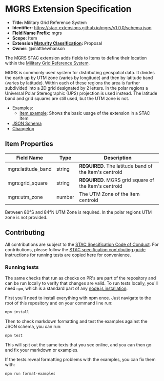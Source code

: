 # MGRS Extension Specification

- **Title:** Military Grid Reference System
- **Identifier:** <https://stac-extensions.github.io/mgrs/v1.0.0/schema.json>
- **Field Name Prefix:** mgrs
- **Scope:** Item
- **Extension [Maturity Classification](https://github.com/radiantearth/stac-spec/tree/master/extensions/README.md#extension-maturity):** Proposal
- **Owner**: @matthewhanson

The MGRS STAC extension adds fields to Items to define their location within the [Military Grid Reference System](https://en.wikipedia.org/wiki/Military_Grid_Reference_System).

MGRS is commonly used system for distributing geospatial data. It divides the earth up by 
UTM zone (varies by longitude) and then by latitude band (varies by latitude). Within each 
of these regions the area is further subdivided into a 2D grid designated by 2 letters. 
In the polar regions a Universal Polar Stereographic (UPS) projection is used instead. 
The latitude band and grid squares are still used, but the UTM zone is not.

- Examples:
  - [Item example](examples/item.json): Shows the basic usage of the extension in a STAC Item
- [JSON Schema](json-schema/schema.json)
- [Changelog](./CHANGELOG.md)

## Item Properties

| Field Name           | Type                      | Description |
| -------------------- | --------| ----------- |
| mgrs:latitude_band   | string  | **REQUIRED**. The latitude band of the Item's centroid |
| mgrs:grid_square     | string  | **REQUIRED**. MGRS grid square of the Item's centroid |
| mgrs:utm_zone        | number  | The UTM Zone of the Item centroid |

Between 80°S and 84°N UTM Zone is required. In the polar regions UTM zone is not provided.

## Contributing

All contributions are subject to the
[STAC Specification Code of Conduct](https://github.com/radiantearth/stac-spec/blob/master/CODE_OF_CONDUCT.md).
For contributions, please follow the
[STAC specification contributing guide](https://github.com/radiantearth/stac-spec/blob/master/CONTRIBUTING.md) Instructions
for running tests are copied here for convenience.

### Running tests

The same checks that run as checks on PR's are part of the repository and can be run locally to verify that changes are valid. 
To run tests locally, you'll need `npm`, which is a standard part of any [node.js installation](https://nodejs.org/en/download/).

First you'll need to install everything with npm once. Just navigate to the root of this repository and on 
your command line run:
```bash
npm install
```

Then to check markdown formatting and test the examples against the JSON schema, you can run:
```bash
npm test
```

This will spit out the same texts that you see online, and you can then go and fix your markdown or examples.

If the tests reveal formatting problems with the examples, you can fix them with:
```bash
npm run format-examples
```
